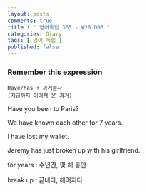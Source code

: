 ```yaml
---
layout: posts
comments: true
title : " 영어독립 365 - W26 D03 "
categories: Diary
tags: [ 영어 독립 ]
published: false
---
```


### Remember this expression

```text
Have/has + 과거분사
(지금까지 이어져 온 과거)
```

Have you been to Paris?

We have known each other for 7 years.

I have lost my wallet.

Jeremy has just broken up with his girlfriend.

for years
 : 수년간, 몇 해 동안

break up
 : 끝내다, 헤어지다.
